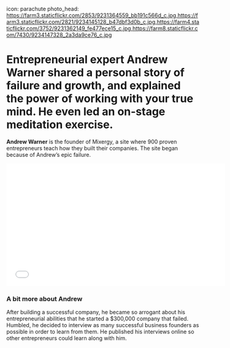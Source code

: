 icon: parachute
photo_head: https://farm3.staticflickr.com/2853/9231364559_bb191c566d_c.jpg,https://farm3.staticflickr.com/2821/9234145128_b47dbf3d0b_c.jpg,https://farm4.staticflickr.com/3752/9231362149_fe477ece15_c.jpg,https://farm8.staticflickr.com/7430/9234147328_2a3da9ce76_c.jpg

# Entrepreneurial expert Andrew Warner shared a personal story of failure and growth, and explained the power of working with your true mind. He even led an on-stage meditation exercise.

<div class="zig-zags_blue"></div>

**Andrew Warner** is the founder of Mixergy, a site where 900 proven entrepreneurs teach how they built their companies. The site began because of Andrew’s epic failure.

<div class="line-canvas"></div>

<iframe src="//player.vimeo.com/video/70277457?byline=0&amp;portrait=0&amp;color=adbf27" width="570" height="321" frameborder="0" webkitallowfullscreen mozallowfullscreen allowfullscreen></iframe>

<div class="line-canvas"></div>

### A bit more about Andrew

After building a successful company, he became so arrogant about his entrepreneurial abilities that he started a $300,000 company that failed. Humbled, he decided to interview as many successful business founders as possible in order to learn from them. He published his interviews online so other entrepreneurs could learn along with him.
